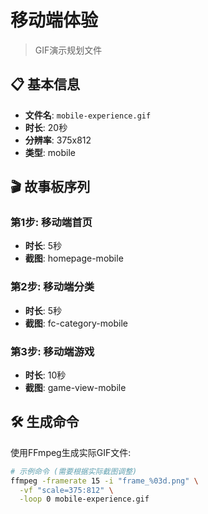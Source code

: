 # 移动端体验

> GIF演示规划文件

## 📋 基本信息

- **文件名**: `mobile-experience.gif`
- **时长**: 20秒
- **分辨率**: 375x812
- **类型**: mobile

## 🎬 故事板序列

### 第1步: 移动端首页
- **时长**: 5秒
- **截图**: homepage-mobile

### 第2步: 移动端分类
- **时长**: 5秒
- **截图**: fc-category-mobile

### 第3步: 移动端游戏
- **时长**: 10秒
- **截图**: game-view-mobile

## 🛠️ 生成命令

使用FFmpeg生成实际GIF文件:
```bash
# 示例命令 (需要根据实际截图调整)
ffmpeg -framerate 15 -i "frame_%03d.png" \
  -vf "scale=375:812" \
  -loop 0 mobile-experience.gif
```

